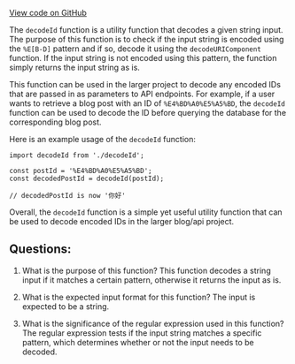 [View code on GitHub](https://github.com/gaerongsalon/blog/src/article/decodeId.ts)

The `decodeId` function is a utility function that decodes a given string input. The purpose of this function is to check if the input string is encoded using the `%E[B-D]` pattern and if so, decode it using the `decodeURIComponent` function. If the input string is not encoded using this pattern, the function simply returns the input string as is.

This function can be used in the larger project to decode any encoded IDs that are passed in as parameters to API endpoints. For example, if a user wants to retrieve a blog post with an ID of `%E4%BD%A0%E5%A5%BD`, the `decodeId` function can be used to decode the ID before querying the database for the corresponding blog post.

Here is an example usage of the `decodeId` function:

```
import decodeId from './decodeId';

const postId = '%E4%BD%A0%E5%A5%BD';
const decodedPostId = decodeId(postId);

// decodedPostId is now '你好'
```

Overall, the `decodeId` function is a simple yet useful utility function that can be used to decode encoded IDs in the larger blog/api project.
## Questions: 
 1. What is the purpose of this function?
   This function decodes a string input if it matches a certain pattern, otherwise it returns the input as is.

2. What is the expected input format for this function?
   The input is expected to be a string.

3. What is the significance of the regular expression used in this function?
   The regular expression tests if the input string matches a specific pattern, which determines whether or not the input needs to be decoded.